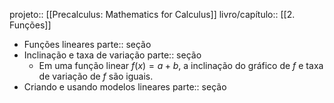 projeto:: [[Precalculus: Mathematics for Calculus]]
livro/capítulo:: [[2. Funções]]

- Funções lineares
  parte:: seção
- Inclinação e taxa de variação
  parte:: seção
	- Em uma função linear $f(x) = a + b$, a inclinação do gráfico de $f$ e taxa de variação de $f$ são iguais.
- Criando e usando modelos lineares
  parte:: seção
